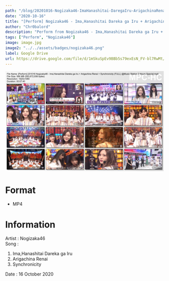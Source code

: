 ```yaml
---
path: "/blog/20201016-Nogizaka46-ImaHanashitai-DaregaIru-ArigachinaRenai-Synchronicity-MusicStation"
date: "2020-10-16"
title: "[Perform] Nogizaka46 - Ima,Hanashitai Dareka ga Iru + Arigachina Renai + Synchronicity (FULL) @Music Station 2 Hours Special"
author: "Chr0balord"
description: "Perform from Nogizaka46 - Ima,Hanashitai Dareka ga Iru + Arigachina Renai + Synchronicity (FULL) @Music Station 2 Hours Special"
tags: ["Perform", "Nogizaka46"]
image: image.jpg
image2: "../../assets/badges/nogizaka46.png"
label: Google Drive
url: https://drive.google.com/file/d/1mSkuSpEv9BBb5s79exEsN_FV-bl7RwMt/view?usp=sharing
---
```


![Nogizaka46 - Ima,Hanashitai Dareka ga Iru + Arigachina Renai + Synchronicity (FULL) @Music Station 2 Hours](./image.jpg)

# Format

- MP4

# Information

Artist : Nogizaka46 <br/>
Song : 
1. Ima,Hanashitai Dareka ga Iru
2. Arigachina Renai
3. Synchronicity <br>

Date : 16 October 2020 <br/>
